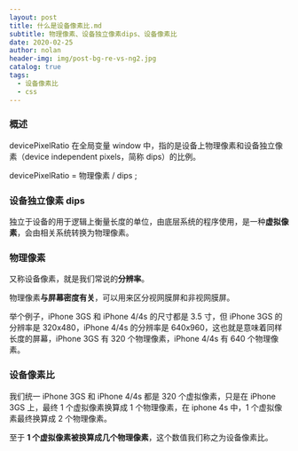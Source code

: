 ```yaml
---
layout: post
title: 什么是设备像素比.md
subtitle: 物理像素、设备独立像素dips、设备像素比
date: 2020-02-25
author: nolan
header-img: img/post-bg-re-vs-ng2.jpg
catalog: true
tags:
  - 设备像素比
  - css
---
```



### 概述
devicePixelRatio 在全局变量 window 中，指的是设备上物理像素和设备独立像素（device independent pixels，简称 dips）的比例。

devicePixelRatio = 物理像素 /  dips ;


### 设备独立像素 dips

独立于设备的用于逻辑上衡量长度的单位，由底层系统的程序使用，是一种**虚拟像素**，会由相关系统转换为物理像素。

### 物理像素

又称设备像素，就是我们常说的**分辨率**。

物理像素**与屏幕密度有关**，可以用来区分视网膜屏和非视网膜屏。


举个例子，iPhone 3GS 和 iPhone 4/4s 的尺寸都是 3.5 寸，但 iPhone 3GS 的分辨率是 320x480，iPhone 4/4s 的分辨率是 640x960，这也就是意味着同样长度的屏幕，iPhone 3GS 有 320 个物理像素，iPhone 4/4s 有 640 个物理像素。

### 设备像素比

我们统一 iPhone 3GS 和 iPhone 4/4s 都是 320 个虚拟像素，只是在 iPhone 3GS 上，最终 1 个虚拟像素换算成 1 个物理像素，在 iphone 4s 中，1 个虚拟像素最终换算成 2 个物理像素。

至于 **1 个虚拟像素被换算成几个物理像素**，这个数值我们称之为设备像素比。





